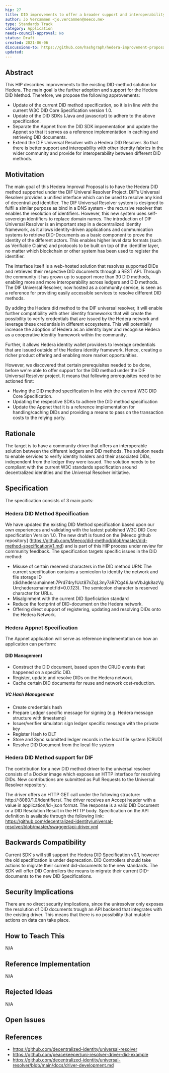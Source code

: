 ```yaml
---
hip: 27
title: DID improvements to offer a broader support and interoperability for the Hedera DID method
author: Jo Vercammen <jo.vercammen@meeco.me>
type: Standards Track
category: Application
needs-council-approval: No
status: Draft
created: 2021-06-06
discussions-to: https://github.com/hashgraph/hedera-improvement-proposal/discussions/103
updated: 
---
```


## Abstract

This HIP describes improvements to the existing DID-method solution for Hedera. The main goal is the further adoption and support for the Hedera DID Method. Therefore, we propose the following approvements:
* Update of the current DID method specification, so it is in line with the current W3C DID Core Specification version 1.0.
* Update of the DID SDKs (Java and javascript) to adhere to the above specification. 
* Separate the Appnet from the DID SDK impementation and update the Appnet so that it serves as a reference implementation in caching and retrieving DID documents.
* Extend the DIF Universal Resolver with a Hedera DID Resolver. So that there is better support and interopability with other identity fabrics in the wider community and provide for interoperability between different DID methods.  

## Motivitation

The main goal of this Hedera Improval Proposal is to have the Hedera DID method supported under the DIF Univeral Resolver Project. DIF’s Universal Resolver provides a unified interface which can be used to resolve any kind of decentralized identifier. The DIF Universal Resolver system is designed to fulfil a similar purpose as bind in a DNS system - the recursive resolver that enables the resolution of identifiers. However, this new system uses self-sovereign identifiers to replace domain names. The introduction of DIF Universal Resolver is an important step in a decentralized identity framework, as it allows identity-driven applications and communication systems to retrieve DID-Documents as a basic component to prove the identity of the different actors. This enables higher level data formats (such as Verifiable Claims) and protocols to be built on top of the identifier layer, no matter which blockchain or other system has been used to register the identifier.

The interface itself is a web-hosted solution that resolves supported DIDs and retrieves their respective DID documents through a REST API. Through the community it has grown up to support more than 30 DID methods, enabling more and more interoperability across ledgers and DID methods. The DIF Universal Resolver, now hosted as a community service, is seen as a reference for providing easily accessible services to resolve different DID methods.

By adding the Hedera did method to the DIF universal resolver, it will enable further compatibility with other identity frameworks that will create the possibility to verify credentials that are issued by the Hedera network and leverage these credentials in different ecosystems. This will potentially increase the adoption of Hedera as an identity layer and recognise Hedera as a cooperative identity framework within the community. 

Further, it allows Hedera identity wallet providers to leverage credentials that are issued outside of the Hedera identity framework. Hence, creating a richer product offering and enabling more market opportunities.

However, we discovered that certain prerequisites needed to be done, before we're able to offer support for the DID method under the DIF Universal Resolver project. It means that following prerequisites need to be actioned first:
* Having the DID method specification in line with the current W3C DID Core Specification.
* Updating the respective SDKs to adhere the DID method specification
* Update the Appnet that it is a reference implementation for handling/caching DIDs and providing a means to pass on the transaction costs to the relying party.



## Rationale

The target is to have a community driver that offers an interoperable solution between the different ledgers and DID methods. The solution needs to enable services to verify identity holders and their associated DIDs, independent from the ledger they were issued. 
The solution needs to be compliant with the current W3C standards specification around decentralized identities and the Universal Resolver initiative.

## Specification

The specification consists of 3 main parts:

### Hedera DID Method Specification

We have updated the existing DID Method specification based upon our own experiences and validating with the lastest published W3C DID Core specification Version 1.0. The new draft is found on the [Meeco github repository] (https://github.com/Meeco/did-method/blob/master/did-method-specificationV1.md) and is part of this HIP process under review for community feedback.
The specification targets specific issues in the DID method:
* Misuse of certain reserved characters in the DID method URN: The current specification contains a semicolon to identify the network and file storage ID (did:hedera:mainnet:7Prd74ry1Uct87nZqL3ny7aR7Cg46JamVbJgk8azVgUm;hedera:mainnet:fid=0.0.123). The semicolon character is reserved character for URLs.
* Misalginment with the current DID Speficiation standard
* Reduce the footprint of DID-document on the Hedera network.
* Offering direct support of registering, updating and resolving DIDs onto the Hedera Network.


### Hedera Appnet Specification

The Appnet application will serve as reference implementation on how an application can perform:

#### DID Management

* Construct the DID document, based upon the CRUD events that happened on a specific DID.
* Register, update and resolve DIDs on the Hedera network.
* Cache certain DID documents for reuse and network cost-reduction. 

##### VC Hash Management

* Create credentials hash
* Prepare Ledger specific message for signing (e.g. Hedera message structure with timestamp)
* Issuer/verifier simulator:  sign ledger specific message with the private key
* Register Hash to DLT
* Store and Sync submitted ledger records in the local file system (CRUD)
* Resolve DID Document from the local file system


### Hedera DID Method support for DIF 

The contribution for a new DID method driver to the universal resolver consists of a Docker image which exposes an HTTP interface for resolving DIDs. New contributions are submitted as Pull Requests to the Universal Resolver repository.

The driver offers an HTTP GET call under the following structure: http://<your-image>:8080/1.0/identifiers/<your-did>. The driver receives an Accept header with a value in application/ld+json format. The response is a valid DID Document or a DID Resolution Result in the HTTP body. Specification on the API definition is available through the following link: https://github.com/decentralized-identity/universal-resolver/blob/master/swagger/api-driver.yml



## Backwards Compatibility

Current SDK's will still support the Hedera DID Specification v0.1, however the old specification is under deprecation. DID Controllers should take actions to migrate their current did-documents to the new standards. The SDK will offer DID Controllers the means to migrate their current DID-documents to the new DID Specifications. 


## Security Implications

There are no direct security implications, since the uniresolver only exposes the resolution of DID documents trough an API backend that integrates with the existing driver. This means that there is no possibility that mutable actions on data can take place.

## How to Teach This
N/A

## Reference Implementation
N/A

## Rejected Ideas
N/A

## Open Issues

## References

* https://github.com/decentralized-identity/universal-resolver 
* https://github.com/peacekeeper/uni-resolver-driver-did-example
* https://github.com/decentralized-identity/universal-resolver/blob/main/docs/driver-development.md
